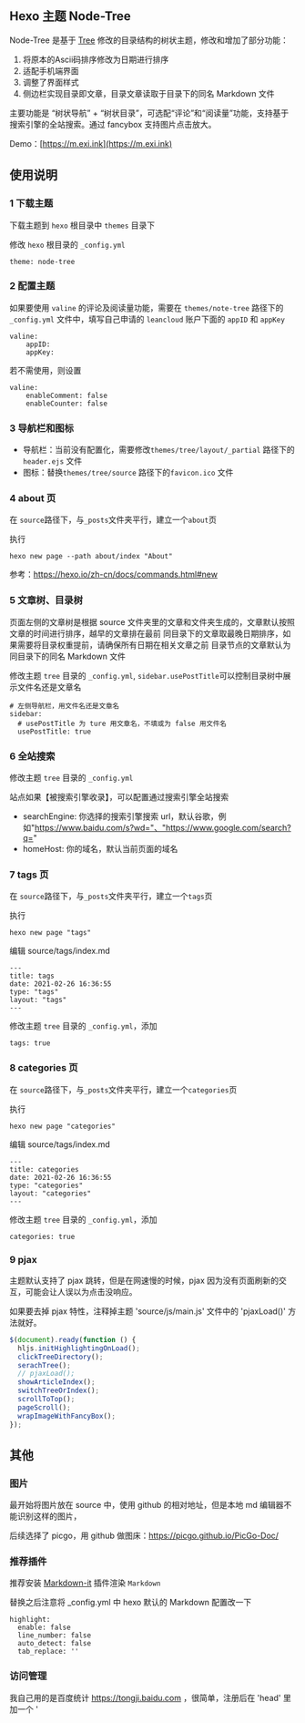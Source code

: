 ## Hexo 主题 Node-Tree

Node-Tree 是基于 [Tree](https://github.com/wujun234/hexo-theme-tree) 修改的目录结构的树状主题，修改和增加了部分功能：
 1. 将原本的Ascii码排序修改为日期进行排序
 2. 适配手机端界面
 3. 调整了界面样式
 3. 侧边栏实现目录即文章，目录文章读取于目录下的同名 Markdown 文件

主要功能是 “树状导航” + “树状目录”，可选配“评论”和“阅读量”功能，支持基于搜索引擎的全站搜索。通过 fancybox 支持图片点击放大。

Demo：[https://m.exi.ink](https://m.exi.ink)

## 使用说明

### 1 下载主题

下载主题到 `hexo` 根目录中 `themes` 目录下

修改 `hexo` 根目录的 `_config.yml`
```
theme: node-tree
```
### 2 配置主题

如果要使用 `valine` 的评论及阅读量功能，需要在 `themes/note-tree` 路径下的 `_config.yml` 文件中，填写自己申请的 `leancloud` 账户下面的 `appID` 和 `appKey`

```
valine:
    appID: 
    appKey: 
```

若不需使用，则设置
```
valine:
    enableComment: false 
    enableCounter: false
```

### 3 导航栏和图标
- 导航栏：当前没有配置化，需要修改`themes/tree/layout/_partial` 路径下的 `header.ejs` 文件
- 图标：替换`themes/tree/source` 路径下的`favicon.ico` 文件

### 4 about 页
在 `source`路径下，与`_posts`文件夹平行，建立一个`about`页

执行
```
hexo new page --path about/index "About"
```
参考：https://hexo.io/zh-cn/docs/commands.html#new

### 5 文章树、目录树
页面左侧的文章树是根据 source 文件夹里的文章和文件夹生成的，文章默认按照文章的时间进行排序，越早的文章排在最前
同目录下的文章取最晚日期排序，如果需要将目录权重提前，请确保所有日期在相关文章之前
目录节点的文章默认为同目录下的同名 Markdown 文件

修改主题 `tree` 目录的 `_config.yml`, `sidebar.usePostTitle`可以控制目录树中展示文件名还是文章名
```
# 左侧导航栏，用文件名还是文章名
sidebar:
  # usePostTitle 为 ture 用文章名，不填或为 false 用文件名
  usePostTitle: true
```

### 6 全站搜索
修改主题 `tree` 目录的 `_config.yml`

站点如果【被搜索引擎收录】，可以配置通过搜索引擎全站搜索
- searchEngine: 你选择的搜索引擎搜索 url，默认谷歌，例如"https://www.baidu.com/s?wd="、"https://www.google.com/search?q="
- homeHost: 你的域名，默认当前页面的域名

### 7 tags 页
在 `source`路径下，与`_posts`文件夹平行，建立一个`tags`页

执行
```
hexo new page "tags"
```
编辑 source/tags/index.md
```
---
title: tags
date: 2021-02-26 16:36:55
type: "tags"
layout: "tags"
---
```
修改主题 `tree` 目录的 `_config.yml`，添加
```
tags: true
```

### 8 categories 页
在 `source`路径下，与`_posts`文件夹平行，建立一个`categories`页

执行
```
hexo new page "categories"
```
编辑 source/tags/index.md
```
---
title: categories
date: 2021-02-26 16:36:55
type: "categories"
layout: "categories"
---
```
修改主题 `tree` 目录的 `_config.yml`，添加
```
categories: true
```

### 9 pjax
主题默认支持了 pjax 跳转，但是在网速慢的时候，pjax 因为没有页面刷新的交互，可能会让人误以为点击没响应。

如果要去掉 pjax 特性，注释掉主题 'source/js/main.js' 文件中的 'pjaxLoad()' 方法就好。

```js
$(document).ready(function () {
  hljs.initHighlightingOnLoad();
  clickTreeDirectory();
  serachTree();
  // pjaxLoad();
  showArticleIndex();
  switchTreeOrIndex();
  scrollToTop();
  pageScroll();
  wrapImageWithFancyBox();
});
```


## 其他
### 图片
最开始将图片放在 source 中，使用 github 的相对地址，但是本地 md 编辑器不能识别这样的图片，

后续选择了 picgo，用 github 做图床：https://picgo.github.io/PicGo-Doc/

###  推荐插件

推荐安装 [Markdown-it](https://github.com/markdown-it/markdown-it) 插件渲染 `Markdown`

替换之后注意将 \_config.yml 中 hexo 默认的 Markdown 配置改一下
```
highlight:
  enable: false
  line_number: false
  auto_detect: false
  tab_replace: ''
```

### 访问管理
我自己用的是百度统计 https://tongji.baidu.com ，很简单，注册后在 'head' 里加一个 '<script>' 块就行了
